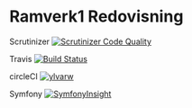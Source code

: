 Ramverk1 Redovisning
=======================

Scrutinizer
[![Scrutinizer Code Quality](https://scrutinizer-ci.com/g/ylvarw/Ramverk1Redovisning/badges/quality-score.png?b=main)](https://scrutinizer-ci.com/g/ylvarw/Ramverk1Redovisning/?branch=main)

Travis
[![Build Status](https://travis-ci.com/ylvarw/Ramverk1Redovisning.svg?branch=main)](https://travis-ci.com/ylvarw/Ramverk1Redovisning)


circleCI
[![ylvarw](https://circleci.com/gh/ylvarw/Ramverk1Redovisning.svg?style=svg)](https://app.circleci.com/pipelines/github/ylvarw/Ramverk1Redovisning?branch=main)


Symfony
[![SymfonyInsight](https://insight.symfony.com/projects/ecfcb202-30da-49c4-bd4b-7715986a1e52/mini.svg)](https://insight.symfony.com/projects/ecfcb202-30da-49c4-bd4b-7715986a1e52)
